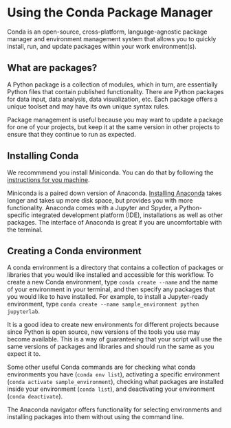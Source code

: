 # Using the Conda Package Manager

Conda is an open-source, cross-platform, language-agnostic package manager and environment management system that allows you to quickly install, run, and update packages within your work environment(s).

## What are packages?

A Python package is a collection of modules, which in turn, are essentially Python files that contain published functionality. There are Python packages for data input, data analysis, data visualization, etc. Each package offers a unique toolset and may have its own unique syntax rules.

Package management is useful because you may want to update a package for one of your projects, but keep it at the same version in other projects to ensure that they continue to run as expected.

## Installing Conda

We recommmend you install Miniconda. You can do that by following the [instructions for you machine](https://docs.conda.io/en/latest/miniconda.html).

Miniconda is a paired down version of Anaconda. [Installing Anaconda](https://docs.anaconda.com/anaconda/install/) takes longer and takes up more disk space, but provides you with more functionality. Anaconda comes with a Jupyter and Spyder, a Python-specific integrated development platform (IDE), installations as well as other packages. The interface of Anaconda is great if you are uncomfortable with the terminal.

## Creating a Conda environment

A conda environment is a directory that contains a collection of packages or libraries that you would like installed and accessible for this workflow. To create a new Conda environment, type `conda create --name` and the name of your environment in your terminal, and then specify any packages that you would like to have installed. For example, to install a Jupyter-ready environment, type `conda create --name sample_environment python jupyterlab`.

It is a good idea to create new environments for different projects because since Python is open source, new versions of the tools you use may become available. This is a way of guaranteeing that your script will use the same versions of packages and libraries and should run the same as you expect it to.

Some other useful Conda commands are for checking what conda environments you have (`conda env list`), activating a specific environment (`conda activate sample_environment`), checking what packages are installed inside your environment (`conda list`), and deactivating your environment (`conda deactivate`).

The Anaconda navigator offers functionality for selecting environments and installing packages into them without using the command line.
